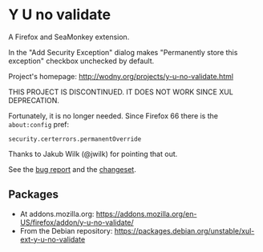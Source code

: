 # Y U no validate

A Firefox and SeaMonkey extension.

In the "Add Security Exception" dialog makes "Permanently store this
exception" checkbox unchecked by default.

Project's homepage: <http://wodny.org/projects/y-u-no-validate.html>

THIS PROJECT IS DISCONTINUED. IT DOES NOT WORK SINCE XUL DEPRECATION.

Fortunately, it is no longer needed. Since Firefox 66 there is the 
`about:config` pref:

    security.certerrors.permanentOverride

Thanks to Jakub Wilk (@jwilk) for pointing that out.

See the [bug report][bug] and the [changeset][chgset].

## Packages

* At addons.mozilla.org:
  <https://addons.mozilla.org/en-US/firefox/addon/y-u-no-validate/>
* From the Debian repository:
  <https://packages.debian.org/unstable/xul-ext-y-u-no-validate>


[bug]: https://bugzilla.mozilla.org/show_bug.cgi?id=1492498
[chgset]: https://hg.mozilla.org/mozilla-central/rev/6aefbed9ce430f1da6b59a4ff98fb69375fa4f8f
